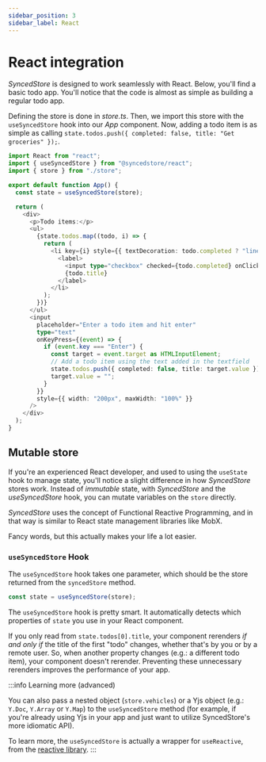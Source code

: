 ```yaml
---
sidebar_position: 3
sidebar_label: React
---
```


# React integration

_SyncedStore_ is designed to work seamlessly with React. Below, you'll find a basic todo app.
You'll notice that the code is almost as simple as building a regular todo app.

Defining the store is done in _store.ts_. Then, we import this store with the `useSyncedStore` hook into our _App_ component. Now, adding a todo item is as simple as calling `state.todos.push({ completed: false, title: "Get groceries" });`.

```typescript live
import React from "react";
import { useSyncedStore } from "@syncedstore/react";
import { store } from "./store";

export default function App() {
  const state = useSyncedStore(store);

  return (
    <div>
      <p>Todo items:</p>
      <ul>
        {state.todos.map((todo, i) => {
          return (
            <li key={i} style={{ textDecoration: todo.completed ? "line-through" : "" }}>
              <label>
                <input type="checkbox" checked={todo.completed} onClick={() => (todo.completed = !todo.completed)} />
                {todo.title}
              </label>
            </li>
          );
        })}
      </ul>
      <input
        placeholder="Enter a todo item and hit enter"
        type="text"
        onKeyPress={(event) => {
          if (event.key === "Enter") {
            const target = event.target as HTMLInputElement;
            // Add a todo item using the text added in the textfield
            state.todos.push({ completed: false, title: target.value });
            target.value = "";
          }
        }}
        style={{ width: "200px", maxWidth: "100%" }}
      />
    </div>
  );
}
```

## Mutable store

If you're an experienced React developer, and used to using the `useState` hook to manage state,
you'll notice a slight difference in how _SyncedStore_ stores work. Instead of _immutable_ state,
with _SyncedStore_ and the _useSyncedStore_ hook, you can mutate variables on the `store` directly.

_SyncedStore_ uses the concept of Functional Reactive Programming, and in that way is similar to
React state management libraries like MobX.

Fancy words, but this actually makes your life a lot easier.

### `useSyncedStore` Hook

The `useSyncedStore` hook takes one parameter, which should be the store returned from the `syncedStore` method.

```typescript
const state = useSyncedStore(store);
```

The `useSyncedStore` hook is pretty smart. It automatically detects which properties of `state` you use in your React component.

If you only read from `state.todos[0].title`, your component rerenders _if and only if_ the title of the first "todo" changes,
whether that's by you or by a remote user. So, when another property changes (e.g.: a different todo item), your component doesn't rerender. Preventing these unnecessary rerenders improves the performance of your app.

:::info Learning more (advanced)

You can also pass a nested object (`store.vehicles`) or a Yjs object (e.g.: `Y.Doc`, `Y.Array` or `Y.Map`) to the `useSyncedStore` method (for example, if you're already using Yjs in your app and just want to utilize SyncedStore's more idiomatic API).

To learn more, the `useSyncedStore` is actually a wrapper for `useReactive`, from the [reactive library](https://github.com/yousefED/reactive).
:::
